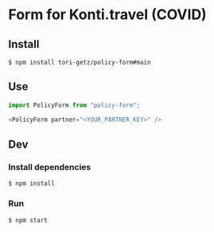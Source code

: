 # Form for Konti.travel (COVID)

## Install
```
$ npm install tori-getz/policy-form#main
```

## Use
```js
import PolicyForm from "policy-form";

<PolicyForm partner="<YOUR_PARTNER_KEY>" />
```

## Dev

### Install dependencies
``
$ npm install
``

### Run
```
$ npm start
```
